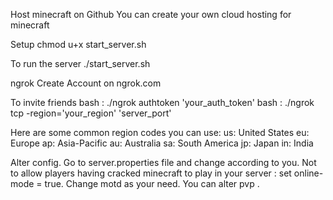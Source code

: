 Host minecraft on Github You can create your own cloud hosting for minecraft

Setup
chmod u+x start_server.sh

To run the server
./start_server.sh

ngrok
Create Account on ngrok.com

To invite friends
bash : ./ngrok authtoken 'your_auth_token' bash : ./ngrok tcp -region='your_region' 'server_port'

Here are some common region codes you can use:
us: United States eu: Europe ap: Asia-Pacific au: Australia sa: South America jp: Japan in: India

Alter config.
Go to server.properties file and change according to you. Not to allow players having cracked minecraft to play in your server : set online-mode = true. Change motd as your need. You can alter pvp .